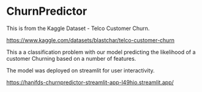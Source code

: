 # ChurnPredictor

This is from the Kaggle Dataset - Telco Customer Churn.

https://www.kaggle.com/datasets/blastchar/telco-customer-churn

This a a classification problem with our model predicting the likelihood of a customer Churning based on a number of features.

The model was deployed on streamlit for user interactivity.

https://hanifds-churnpredictor-streamlit-app-l49hio.streamlit.app/
